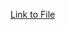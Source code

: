 
[Link to File](https://docs.google.com/document/d/1fYeEqfUAXPk7yNUZX8FE9aqu6WN-M1Tch7I4N3B3vBU/edit?usp=sharing)
